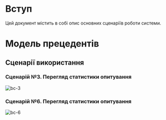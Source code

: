 # Вступ

Цей документ містить в собі опис основних сценаріїв роботи системи.

# Модель прецедентів

## Сценарії використання

### Сценарій №3. Перегляд статистики опитування

![bc-3](https://www.plantuml.com/plantuml/png/hPFFIW9H5CRtynJt1I8ZQE6eIBNfCJH72im9dJRXOdJ0Df8WeQkig0SOJ57JgLSuvutwxfz1af69wCB0vSuvl-yxtzmfDhrImxkvgbarf-g92wTKSHf2BKjWvQfktHFdRirjv3EPZ6XUtZhvWwD2hbmuEytczii5SNooTvXMIuyKqfmc5EeUUg8P-pIZTrfndwQ2szoX4Cz2xHRqGGj1d_I5Wmu7ifCYYhYVglJATm2rAT8GepT2_ngyYJvFfSJ-fXoOlfY4IU0O71vAgzmJgd2EmXNtz1GyfCdVt3zleupg61mVpjSnAJ6nLFn0rW5-Zv0m023Q8K1Tp3CoQWCCC0Ks01XbbZ0hbJzMmSSnBmKONKmKWU-3kLJy3SwfLyoLiwpMzZTggJfrFzKkgxANll1s1UA3e3c5EcGXDH3vhsAofTgBEPd9ufPHsEJCmG--lRFZ3QA-hayGuo3n7jWxnWKnjl1lI4JeNjjM4M7ZF_y6)

### Сценарій №6. Перегляд статистики опитування
![bc-6](https://www.plantuml.com/plantuml/png/SYWkIImgAStDuSf9JIjHo4XDJ4ajKW03BX1XavQVLwAGd9-JNsHhO62WK9nPbMfhQ6PdasJdwM9bevzaf-3ah6i6QALgSXA8eV2UKynIDnv0DXv6j-e1M619q0NHX21k54syG1r12inqhl2z6_drTHhK3Eb64ZAqxtq_xvkMN2zUOB562HinklxaTocZi8iQjJmKQ6G8Nt1byO4T7BwmIhKrDxSov-8MQLCCLeHKkZrgyIXPN-w17WsSc9zAMR_l5B5omsw7BLph-bb9IKvVrCsolAexzbExKcE9wH5RiZUXBgO8fCdyHkv2PwVjam8p-F-D8h8nQ-ewFZcrJ0Wdg6I7BLHf9vFmPCsm6iEXoX7AX5ynanfUE-O5IeAMdOB7sTZUIBOcXA9Yg6IwG_Fa7SAXWgKDxlkeocUbXj9ypBVhkA7AEfc6rqyVzvouvbYKZzDO6JEDfzRODCY6GCI4DjB6JvP_eKVCQz8E6_BBM8rRZZZ7HldtT1UNv-qLxVK6Vq_ZGFlqFkklqtZBwAjzhxC3EVH9zZlRGI9Of8XbT1ZUZQQJg-j-xuoU-VVo3G00)
